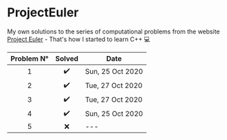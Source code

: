 # ProjectEuler
My own solutions to the series of computational problems from the website [Project Euler](https://projecteuler.net/) - That's how I started to learn C++ :computer:

Problem N° | Solved | Date
:---:|:---:|---
1 | :heavy_check_mark: | Sun, 25 Oct 2020
2 | :heavy_check_mark: | Tue, 27 Oct 2020
3 | :heavy_check_mark: | Tue, 27 Oct 2020
4 | :heavy_check_mark: | Sun, 25 Oct 2020
5 | :x: | ---

